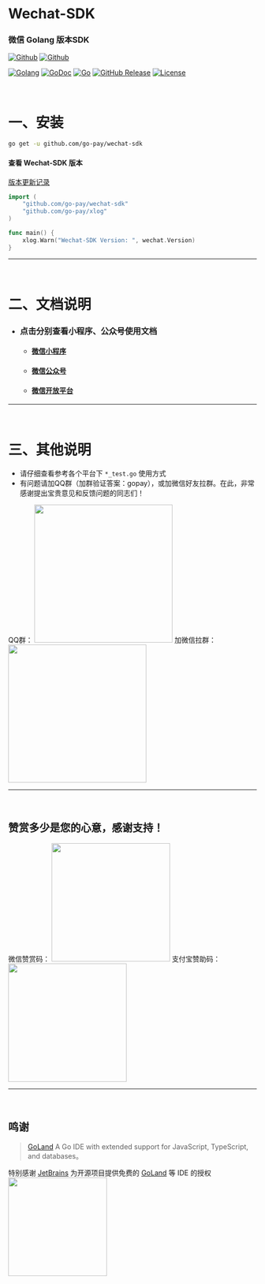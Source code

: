 # Wechat-SDK

### 微信 Golang 版本SDK

[![Github](https://img.shields.io/github/followers/iGoogle-ink?label=Follow&style=social)](https://github.com/iGoogle-ink)
[![Github](https://img.shields.io/github/forks/go-pay/wechat-sdk?label=Fork&style=social)](https://github.com/go-pay/wechat-sdk/fork)

[![Golang](https://img.shields.io/badge/golang-1.21-brightgreen.svg)](https://golang.google.cn)
[![GoDoc](https://img.shields.io/badge/doc-pkg.go.dev-informational.svg)](https://pkg.go.dev/github.com/go-pay/wechat-sdk)
[![Go](https://github.com/go-pay/wechat-sdk/actions/workflows/go.yml/badge.svg)](https://github.com/go-pay/wechat-sdk/actions/workflows/go.yml)
[![GitHub Release](https://img.shields.io/github/v/release/go-pay/wechat-sdk)](https://github.com/go-pay/wechat-sdk/releases)
[![License](https://img.shields.io/github/license/go-pay/wechat-sdk)](https://www.apache.org/licenses/LICENSE-2.0)

<br>

# 一、安装

```bash
go get -u github.com/go-pay/wechat-sdk
```

#### 查看 Wechat-SDK 版本

[版本更新记录](https://github.com/go-pay/wechat-sdk/blob/main/release_note.txt)

```go
import (
    "github.com/go-pay/wechat-sdk"
    "github.com/go-pay/xlog"
)

func main() {
    xlog.Warn("Wechat-SDK Version: ", wechat.Version)
}
```

---

<br>

# 二、文档说明

- ### 点击分别查看小程序、公众号使用文档

  * #### [微信小程序](https://github.com/go-pay/wechat-sdk/blob/main/doc/mini.md)
  * #### [微信公众号](https://github.com/go-pay/wechat-sdk/blob/main/doc/public.md)
  * #### [微信开放平台](https://github.com/go-pay/wechat-sdk/blob/main/doc/open.md)

---

<br>

# 三、其他说明

* 请仔细查看参考各个平台下 `*_test.go` 使用方式
* 有问题请加QQ群（加群验证答案：gopay），或加微信好友拉群。在此，非常感谢提出宝贵意见和反馈问题的同志们！

QQ群：
<img width="280" height="280" src=".github/qq_gopay.png"/>
加微信拉群：
<img width="280" height="280" src=".github/wechat_jerry.png"/>

---

<br>

## 赞赏多少是您的心意，感谢支持！

微信赞赏码： <img width="240" height="240" src=".github/zanshang.png"/>
支付宝赞助码： <img width="240" height="240" src=".github/zanshang_zfb.png"/>

---

<br>

## 鸣谢

> [GoLand](https://www.jetbrains.com/go/?from=gopay) A Go IDE with extended support for JavaScript, TypeScript, and databases。
> 
特别感谢 [JetBrains](https://www.jetbrains.com/?from=gopay) 为开源项目提供免费的 [GoLand](https://www.jetbrains.com/go/?from=gopay) 等 IDE 的授权  
[<img src=".github/jetbrains-variant-3.png" width="200"/>](https://www.jetbrains.com/?from=gopay)
